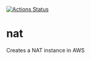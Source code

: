 [![Actions Status](https://github.com/martoc/nat/workflows/Go/badge.svg)](https://github.com/martoc/nat/actions)

# nat

Creates a NAT instance in AWS
